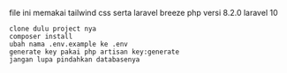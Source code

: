 file ini memakai tailwind css serta laravel breeze php versi 8.2.0 laravel 10

    clone dulu project nya
    composer install
    ubah nama .env.example ke .env
    generate key pakai php artisan key:generate
    jangan lupa pindahkan databasenya

